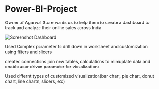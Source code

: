# Power-BI-Project

Owner of Agarwal Store wants us to help them to create a dashboard to track and analyze their online sales across India

![Screenshot Dashboard](https://user-images.githubusercontent.com/82594129/222499100-8e178d3f-75ef-449e-ab68-0ccefd912dbe.png)

Used Complex parameter to drill down in worksheet and customization using filters and slicers

created connections join new tables, calculations to mimuplate data and enable user driven parameter for visualizations

Used differnt types of customized visualization(bar chart, pie chart, donut chart, line chartn, slicers, etc)
